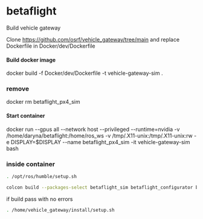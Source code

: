 # betaflight

Build vehicle gateway 

Clone https://github.com/osrf/vehicle_gateway/tree/main and replace Dockerfile in Docker/dev/Dockerfile

#### Build docker image

docker build -f Docker/dev/Dockerfile -t vehicle-gateway-sim .

### remove

docker rm betaflight_px4_sim

#### Start container

docker run --gpus all   --network host   --privileged   --runtime=nvidia   -v /home/daryna/betaflight:/home/ros_ws  -v /tmp/.X11-unix:/tmp/.X11-unix:rw   -e DISPLAY=$DISPLAY   --name betaflight_px4_sim -it vehicle-gateway-sim bash

### inside container

```sh
. /opt/ros/humble/setup.sh
```

```sh
colcon build --packages-select betaflight_sim betaflight_configurator betaflight_controller betaflight_demo betaflight_gazebo gz_aerial_plugins vehicle_gateway vehicle_gateway_betaflight vehicle_gateway_worlds msp roz_gz_interfaces ros_gz_sim ros_gz_bridge vehicle_gateway_models
```

if build pass with no errors

```sh
. /home/vehicle_gateway/install/setup.sh
```